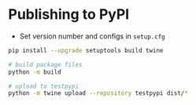 # Publishing to PyPI

- Set version number and configs in `setup.cfg`

```bash
pip install --upgrade setuptools build twine

# build package files
python -m build

# upload to testpypi
python -m twine upload --repository testpypi dist/*
```
